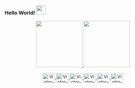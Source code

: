 ### Hello World! <img src="https://media.giphy.com/media/hvRJCLFzcasrR4ia7z/giphy.gif" width="30px">

<div align="center">
  <a href="https://github.com/victorpoliveira">
  <img height="149em" src="https://github-readme-stats.vercel.app/api?username=victorpoliveira&show_icons=true&theme=dark&include_all_commits=true&count_private=true" />
  <img height="149em" src="https://github-readme-stats.vercel.app/api/top-langs/?username=victorpoliveira&layout=compact&langs_count=8&theme=dark" />
</div>

<br>

<div align="center" style="display: inline_block">
  <img align="center" alt="Victor-HTML" height="30" width="40" src="https://cdn.jsdelivr.net/gh/devicons/devicon/icons/html5/html5-original.svg">
  <img align="center" alt="Victor-CSS" height="30" width="40" src="https://cdn.jsdelivr.net/gh/devicons/devicon/icons/css3/css3-original.svg">
  <img align="center" alt="Victor-JS" height="30" width="40" src="https://cdn.jsdelivr.net/gh/devicons/devicon/icons/javascript/javascript-original.svg">
  <img align="center" alt="Victor-Svelte" height="30" width="40" src="https://cdn.jsdelivr.net/gh/devicons/devicon/icons/svelte/svelte-original.svg" />
  <img align="center" alt="Victor-Elixir" height="30" width="40" src="https://cdn.jsdelivr.net/gh/devicons/devicon/icons/elixir/elixir-original.svg" />
  <img align="center" alt="Victor-Phoenix" height="30" width="40" src="https://cdn.jsdelivr.net/gh/devicons/devicon/icons/phoenix/phoenix-original.svg" />
</div>
